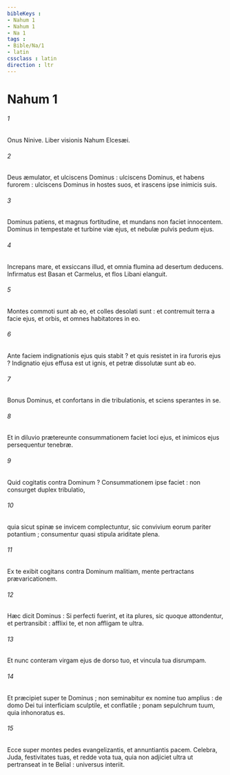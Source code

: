 ```yaml
---
bibleKeys : 
- Nahum 1
- Nahum 1
- Na 1
tags : 
- Bible/Na/1
- latin
cssclass : latin
direction : ltr
---
```


# Nahum 1

###### 1
Onus Ninive. Liber visionis Nahum Elcesæi.
###### 2
Deus æmulator, et ulciscens Dominus : ulciscens Dominus, et habens furorem : ulciscens Dominus in hostes suos, et irascens ipse inimicis suis.
###### 3
Dominus patiens, et magnus fortitudine, et mundans non faciet innocentem. Dominus in tempestate et turbine viæ ejus, et nebulæ pulvis pedum ejus.
###### 4
Increpans mare, et exsiccans illud, et omnia flumina ad desertum deducens. Infirmatus est Basan et Carmelus, et flos Libani elanguit.
###### 5
Montes commoti sunt ab eo, et colles desolati sunt : et contremuit terra a facie ejus, et orbis, et omnes habitatores in eo.
###### 6
Ante faciem indignationis ejus quis stabit ? et quis resistet in ira furoris ejus ? Indignatio ejus effusa est ut ignis, et petræ dissolutæ sunt ab eo.
###### 7
Bonus Dominus, et confortans in die tribulationis, et sciens sperantes in se.
###### 8
Et in diluvio prætereunte consummationem faciet loci ejus, et inimicos ejus persequentur tenebræ.
###### 9
Quid cogitatis contra Dominum ? Consummationem ipse faciet : non consurget duplex tribulatio,
###### 10
quia sicut spinæ se invicem complectuntur, sic convivium eorum pariter potantium ; consumentur quasi stipula ariditate plena.
###### 11
Ex te exibit cogitans contra Dominum malitiam, mente pertractans prævaricationem.
###### 12
Hæc dicit Dominus : Si perfecti fuerint, et ita plures, sic quoque attondentur, et pertransibit : afflixi te, et non affligam te ultra.
###### 13
Et nunc conteram virgam ejus de dorso tuo, et vincula tua disrumpam.
###### 14
Et præcipiet super te Dominus ; non seminabitur ex nomine tuo amplius : de domo Dei tui interficiam sculptile, et conflatile ; ponam sepulchrum tuum, quia inhonoratus es.
###### 15
Ecce super montes pedes evangelizantis, et annuntiantis pacem. Celebra, Juda, festivitates tuas, et redde vota tua, quia non adjiciet ultra ut pertranseat in te Belial : universus interiit.
